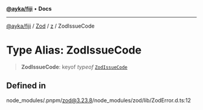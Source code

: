 [**@ayka/fiji**](../../../../../README.md) • **Docs**

***

[@ayka/fiji](../../../../../globals.md) / [Zod](../../../README.md) / [z](../README.md) / ZodIssueCode

# Type Alias: ZodIssueCode

> **ZodIssueCode**: keyof *typeof* [`ZodIssueCode`](../variables/ZodIssueCode.md)

## Defined in

node\_modules/.pnpm/zod@3.23.8/node\_modules/zod/lib/ZodError.d.ts:12

